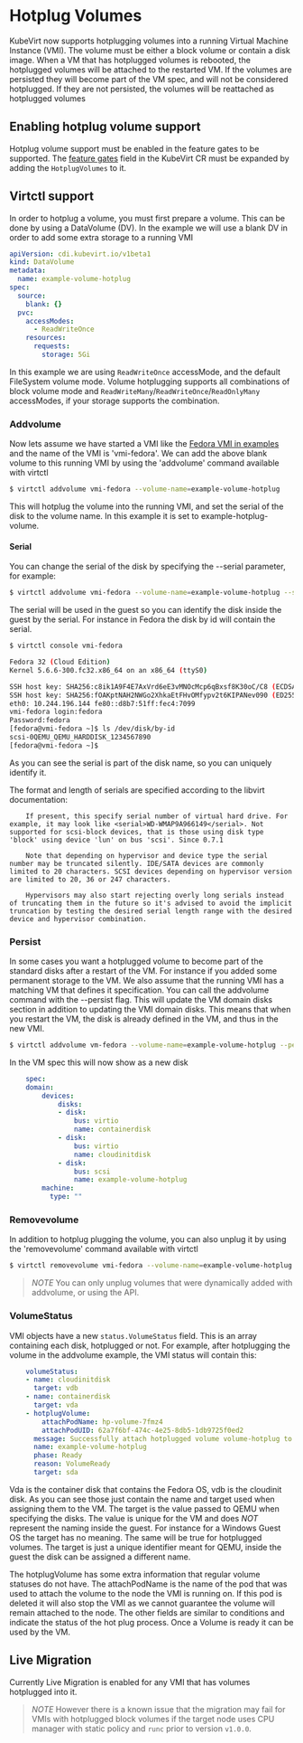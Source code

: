 # Hotplug Volumes

KubeVirt now supports hotplugging volumes into a running Virtual Machine Instance (VMI). The volume must be either a block volume or contain a disk image. When a VM that has hotplugged volumes is rebooted, the hotplugged volumes will be attached to the restarted VM. If the volumes are persisted they will become part of the VM spec, and will not be considered hotplugged. If they are not persisted, the volumes will be reattached as hotplugged volumes

## Enabling hotplug volume support

Hotplug volume support must be enabled in the feature gates to be supported. The
[feature gates](./activating_feature_gates.md#how-to-activate-a-feature-gate)
field in the KubeVirt CR must be expanded by adding the `HotplugVolumes` to it.

## Virtctl support

In order to hotplug a volume, you must first prepare a volume. This can be done by using a DataVolume (DV). In the example we will use a blank DV in order to add some extra storage to a running VMI

```yaml
apiVersion: cdi.kubevirt.io/v1beta1
kind: DataVolume
metadata:
  name: example-volume-hotplug
spec:
  source:
    blank: {}
  pvc:
    accessModes:
      - ReadWriteOnce
    resources:
      requests:
        storage: 5Gi
```
In this example we are using `ReadWriteOnce` accessMode, and the default FileSystem volume mode. Volume hotplugging supports all combinations of block volume mode and `ReadWriteMany`/`ReadWriteOnce`/`ReadOnlyMany` accessModes, if your storage supports the combination.

### Addvolume

Now lets assume we have started a VMI like the [Fedora VMI in examples](https://github.com/kubevirt/kubevirt/blob/main/examples/vmi-fedora.yaml) and the name of the VMI is 'vmi-fedora'. We can add the above blank volume to this running VMI by using the 'addvolume' command  available with virtctl

```bash
$ virtctl addvolume vmi-fedora --volume-name=example-volume-hotplug
```

This will hotplug the volume into the running VMI, and set the serial of the disk to the volume name. In this example it is set to example-hotplug-volume.

#### Serial
You can change the serial of the disk by specifying the --serial parameter, for example:
```bash
$ virtctl addvolume vmi-fedora --volume-name=example-volume-hotplug --serial=1234567890
```

The serial will be used in the guest so you can identify the disk inside the guest by the serial. For instance in Fedora the disk by id will contain the serial.
```bash
$ virtctl console vmi-fedora

Fedora 32 (Cloud Edition)
Kernel 5.6.6-300.fc32.x86_64 on an x86_64 (ttyS0)

SSH host key: SHA256:c8ik1A9F4E7AxVrd6eE3vMNOcMcp6qBxsf8K30oC/C8 (ECDSA)
SSH host key: SHA256:fOAKptNAH2NWGo2XhkaEtFHvOMfypv2t6KIPANev090 (ED25519)
eth0: 10.244.196.144 fe80::d8b7:51ff:fec4:7099
vmi-fedora login:fedora
Password:fedora
[fedora@vmi-fedora ~]$ ls /dev/disk/by-id
scsi-0QEMU_QEMU_HARDDISK_1234567890
[fedora@vmi-fedora ~]$ 
```
As you can see the serial is part of the disk name, so you can uniquely identify it.

The format and length of serials are specified according to the libvirt documentation:
```
    If present, this specify serial number of virtual hard drive. For example, it may look like <serial>WD-WMAP9A966149</serial>. Not supported for scsi-block devices, that is those using disk type 'block' using device 'lun' on bus 'scsi'. Since 0.7.1

    Note that depending on hypervisor and device type the serial number may be truncated silently. IDE/SATA devices are commonly limited to 20 characters. SCSI devices depending on hypervisor version are limited to 20, 36 or 247 characters.

    Hypervisors may also start rejecting overly long serials instead of truncating them in the future so it's advised to avoid the implicit truncation by testing the desired serial length range with the desired device and hypervisor combination.

```

### Persist
In some cases you want a hotplugged volume to become part of the standard disks after a restart of the VM.
For instance if you added some permanent storage to the VM. We also assume that the running VMI has a matching VM that defines it specification.
You can call the addvolume command with the --persist flag. This will update the VM domain disks section in addition to updating the VMI domain disks.
This means that when you restart the VM, the disk is already defined in the VM, and thus in the new VMI.

```bash
$ virtctl addvolume vm-fedora --volume-name=example-volume-hotplug --persist
```

In the VM spec this will now show as a new disk
```yaml
    spec:
    domain:
        devices:
            disks:
            - disk:
                bus: virtio
                name: containerdisk
            - disk:
                bus: virtio
                name: cloudinitdisk
            - disk:
                bus: scsi
                name: example-volume-hotplug
        machine:
          type: ""
```

### Removevolume
In addition to hotplug plugging the volume, you can also unplug it by using the 'removevolume' command available with virtctl
```bash
$ virtctl removevolume vmi-fedora --volume-name=example-volume-hotplug
```

> *NOTE* You can only unplug volumes that were dynamically added with addvolume, or using the API.

### VolumeStatus
VMI objects have a new `status.VolumeStatus` field. This is an array containing each disk, hotplugged or not. For example, after hotplugging the volume in the addvolume example, the VMI status will contain this:
```yaml
    volumeStatus:
    - name: cloudinitdisk
      target: vdb
    - name: containerdisk
      target: vda
    - hotplugVolume:
        attachPodName: hp-volume-7fmz4
        attachPodUID: 62a7f6bf-474c-4e25-8db5-1db9725f0ed2
      message: Successfully attach hotplugged volume volume-hotplug to VM
      name: example-volume-hotplug
      phase: Ready
      reason: VolumeReady
      target: sda
```
Vda is the container disk that contains the Fedora OS, vdb is the cloudinit disk. As you can see those just contain the name and target used when assigning them to the VM. The target is the value passed to QEMU when specifying the disks. The value is unique for the VM and does *NOT* represent the naming inside the guest. For instance for a Windows Guest OS the target has no meaning. The same will be true for hotplugged volumes. The target is just a unique identifier meant for QEMU, inside the guest the disk can be assigned a different name.

The hotplugVolume has some extra information that regular volume statuses do not have. The attachPodName is the name of the pod that was used to attach the volume to the node the VMI is running on. If this pod is deleted it will also stop the VMI as we cannot guarantee the volume will remain attached to the node. The other fields are similar to conditions and indicate the status of the hot plug process. Once a Volume is ready it can be used by the VM.

## Live Migration
Currently Live Migration is enabled for any VMI that has volumes hotplugged into it. 
> *NOTE* However there is a known issue that the migration may fail for VMIs with hotplugged block volumes if the target node uses CPU manager with static policy and `runc` prior to version `v1.0.0`.
